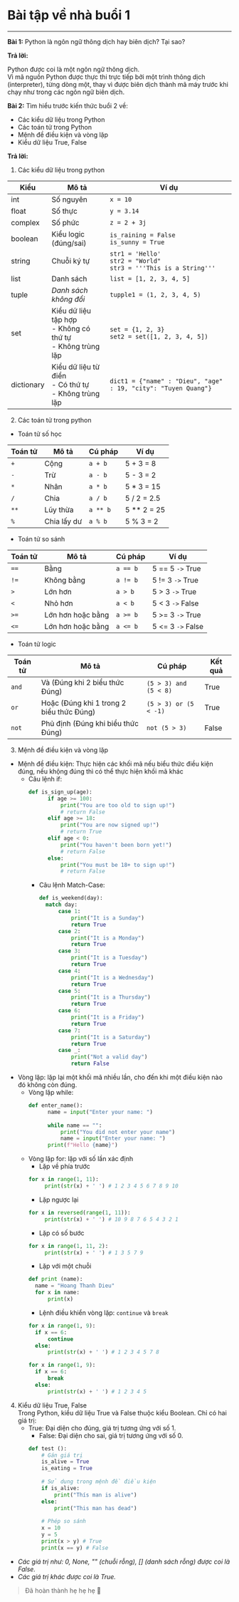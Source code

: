 # Bài tập về nhà buổi 1

---
**Bài 1:**
Python là ngôn ngữ thông dịch hay biên dịch? Tại sao?

**Trả lời:**

Python được coi là một ngôn ngữ thông dịch.  
Vì mã nguồn Python được thực thi trực tiếp bởi
một trình thông dịch (interpreter), từng dòng một, thay vì được biên dịch thành mã máy trước khi chạy như trong các ngôn
ngữ biên dịch.

**Bài 2:**
Tìm hiểu trước kiến thức buổi 2 về:

- Các kiểu dữ liệu trong Python
- Các toán tử trong Python
- Mệnh đề điều kiện và vòng lặp
- Kiểu dữ liệu True, False

**Trả lời:**

1. Các kiểu dữ liệu trong python

| Kiểu       | Mô tả                                                               | Ví dụ                                                                        |
|------------|---------------------------------------------------------------------|------------------------------------------------------------------------------|
| int        | Số nguyên                                                           | `x = 10`                                                                     |
| float      | Số thực                                                             | `y = 3.14`                                                                   |
| complex    | Số phức                                                             | `z = 2 + 3j`                                                                 |
| boolean    | Kiểu logic (đúng/sai)                                               | `is_raining = False` <br/> `is_sunny = True`                                 |
| string     | Chuỗi ký tự                                                         | `str1 = 'Hello'`<br/> `str2 = "World"` <br/> `str3 = '''This is a String'''` |
| list       | Danh sách <br/>                                                     | `list = [1, 2, 3, 4, 5]`                                                     |
| tuple      | *Danh sách không đổi*                                               | `tupple1 = (1, 2, 3, 4, 5)`                                                  |
| set        | Kiểu dữ liệu tập hợp <br/> - Không có thứ tự <br/>- Không trùng lặp | `set = {1, 2, 3}` <br/> `set2 = set([1, 2, 3, 4, 5])`                        |
| dictionary | Kiểu dữ liệu từ điển <br/> - Có thứ tự <br/> - Không trùng lặp      | `dict1 = {"name" : "Dieu", "age" : 19, "city": "Tuyen Quang"}`               |

2. Các toán tử trong python

- Toán tử số học

| Toán tử | Mô tả       | Cú pháp  | Ví dụ       |
|---------|-------------|----------|-------------|
| `+`     | Cộng        | `a + b`  | 5 + 3 = 8   |
| `-`     | Trừ         | `a - b`  | 5 - 3 = 2   |
| `*`     | Nhân        | `a * b`  | 5 * 3 = 15  |
| `/`     | Chia        | `a / b`  | 5 / 2 = 2.5 |
| `**`    | Lũy thừa    | `a ** b` | 5 ** 2 = 25 |
| `%`     | Chia lấy dư | `a % b`  | 5 % 3 = 2   |

- Toán tử so sánh

| Toán tử | Mô tả             | Cú pháp  | Ví dụ             |
|---------|-------------------|----------|-------------------|
| `==`    | Bằng              | `a == b` | 5 == 5 `->`  True |
| `!=`    | Không bằng        | `a != b` | 5 != 3 `->` True  |
| `>`     | Lớn hơn           | `a > b`  | 5 > 3 `->` True   |
| `<`     | Nhỏ hơn           | `a < b`  | 5 < 3 `->` False  |
| `>=`    | Lớn hơn hoặc bằng | `a >= b` | 5 >= 3 `->` True  |
| `<=`    | Lớn hơn hoặc bằng | `a <= b` | 5 <= 3 `->` False |

- Toán tử logic

| Toán tử | Mô tả                                    | Cú pháp               | Kết quả |
|---------|------------------------------------------|-----------------------|---------|
| `and`   | Và (Đúng khi 2 biểu thức Đúng)           | `(5 > 3) and (5 < 8)` | True    |
| `or`    | Hoặc (Đúng khi 1 trong 2 biểu thức Đúng) | `(5 > 3) or (5 < -1)` | True    |
| `not`   | Phủ định (Đúng khi biểu thức Đúng)       | `not (5 > 3)`         | False   |

3. Mệnh đề điều kiện và vòng lặp

- Mệnh đề điều kiện: Thực hiện các khối mã nếu biểu thức điều kiện đúng, nếu khộng đúng thì có thể thực hiện khối mã
  khác
    - Câu lệnh if:
      ```python
      def is_sign_up(age):
            if age >= 100:
                print("You are too old to sign up!")
                # return False
            elif age >= 18:
                print("You are now signed up!")
                # return True
            elif age < 0:
                print("You haven't been born yet!")
                # return False
            else:
                print("You must be 18+ to sign up!")
                # return False
      ```
        - Câu lệnh Match-Case:
          ```python
          def is_weekend(day):
            match day:
                case 1:
                    print("It is a Sunday")
                    return True
                case 2:
                    print("It is a Monday")
                    return True
                case 3:
                    print("It is a Tuesday")
                    return True
                case 4:
                    print("It is a Wednesday")
                    return True
                case 5:
                    print("It is a Thursday")
                    return True
                case 6:
                    print("It is a Friday")
                    return True
                case 7:
                    print("It is a Saturday")
                    return True
                case _:
                    print("Not a valid day")  
                    return False
          ```
- Vòng lặp: lặp lại một khối mã nhiều lần, cho đến khi một điều kiện nào đó không còn đúng.
    - Vòng lặp while:
      ```python
      def enter_name():
            name = input("Enter your name: ")
            
            while name == "":
                print("You did not enter your name")
                name = input("Enter your name: ")
            print(f"Hello {name}")
      ```
    - Vòng lặp for: lặp với số lần xác định
        - Lặp về phía trước
      ```python
      for x in range(1, 11):
           print(str(x) + ' ') # 1 2 3 4 5 6 7 8 9 10 
      ```
        - Lặp ngược lại
      ```python
      for x in reversed(range(1, 11)):
           print(str(x) + ' ') # 10 9 8 7 6 5 4 3 2 1
      ```
        - Lặp có số bước
      ```python
      for x in range(1, 11, 2):
           print(str(x) + ' ') # 1 3 5 7 9 
      ```
        - Lặp với một chuỗi
      ```python
      def print (name):
        name = "Hoang Thanh Dieu"
        for x in name:
            print(x) 
      ```
        - Lệnh điều khiển vòng lặp: `continue` và `break`
      ```python
      for x in range(1, 9):
        if x == 6:
            continue
        else:
            print(str(x) + ' ') # 1 2 3 4 5 7 8  
      ```
      ```python
      for x in range(1, 9):
        if x == 6:
            break
        else:
            print(str(x) + ' ') # 1 2 3 4 5  
      ```

4. Kiểu dữ liệu True, False  
   Trong Python, kiểu dữ liệu True và False thuộc kiểu Boolean. Chỉ có hai giá trị:
    - True: Đại diện cho đúng, giá trị tương ứng với số 1.
      - False: Đại diện cho sai, giá trị tương ứng với số 0.
      ```python
      def test ():
          # Gán giá trị 
          is_alive = True
          is_eating = True
     
          # Sử dung trong mệnh đề điều kiện
          if is_alive:
              print("Thís man is alive")
          else:
              print("This man has dead")
     
          # Phép so sánh
          x = 10
          y = 5
          print(x > y) # True
          print(x == y) # False
      ```

* *Các giá trị như: 0, None, "" (chuỗi rỗng), [] (danh sách rỗng) được coi là False.*
* *Các giá trị khác được coi là True.*

>  Đã hoàn thành hẹ hẹ hẹ 🌻


